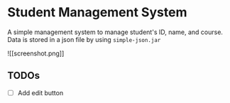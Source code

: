 # Student Management System
A simple management system to manage student's ID, name, and course. Data is stored in a json file by using  `simple-json.jar`

![[screenshot.png]]


## TODOs 
- [ ] Add edit button